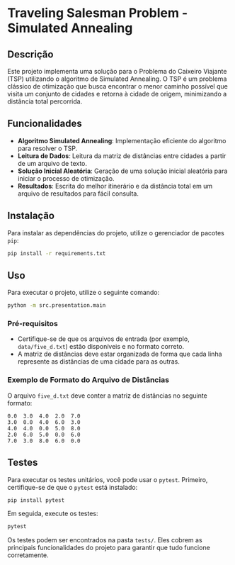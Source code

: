# Traveling Salesman Problem - Simulated Annealing

## Descrição

Este projeto implementa uma solução para o Problema do Caixeiro Viajante (TSP) utilizando o algoritmo de Simulated Annealing. O TSP é um problema clássico de otimização que busca encontrar o menor caminho possível que visita um conjunto de cidades e retorna à cidade de origem, minimizando a distância total percorrida.

## Funcionalidades

- **Algoritmo Simulated Annealing**: Implementação eficiente do algoritmo para resolver o TSP.
- **Leitura de Dados**: Leitura da matriz de distâncias entre cidades a partir de um arquivo de texto.
- **Solução Inicial Aleatória**: Geração de uma solução inicial aleatória para iniciar o processo de otimização.
- **Resultados**: Escrita do melhor itinerário e da distância total em um arquivo de resultados para fácil consulta.

## Instalação

Para instalar as dependências do projeto, utilize o gerenciador de pacotes `pip`:

```bash
pip install -r requirements.txt
```

## Uso

Para executar o projeto, utilize o seguinte comando:

```bash
python -m src.presentation.main
```

### Pré-requisitos

- Certifique-se de que os arquivos de entrada (por exemplo, `data/five_d.txt`) estão disponíveis e no formato correto.
- A matriz de distâncias deve estar organizada de forma que cada linha represente as distâncias de uma cidade para as outras.

### Exemplo de Formato do Arquivo de Distâncias

O arquivo `five_d.txt` deve conter a matriz de distâncias no seguinte formato:

```
0.0  3.0  4.0  2.0  7.0
3.0  0.0  4.0  6.0  3.0
4.0  4.0  0.0  5.0  8.0
2.0  6.0  5.0  0.0  6.0
7.0  3.0  8.0  6.0  0.0
```

## Testes

Para executar os testes unitários, você pode usar o `pytest`. Primeiro, certifique-se de que o `pytest` está instalado:

```bash
pip install pytest
```

Em seguida, execute os testes:

```bash
pytest
```

Os testes podem ser encontrados na pasta `tests/`. Eles cobrem as principais funcionalidades do projeto para garantir que tudo funcione corretamente.

